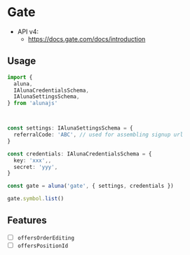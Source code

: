 # Gate

 - API v4:
    - https://docs.gate.com/docs/introduction

## Usage

```ts
import {
  aluna,
  IAlunaCredentialsSchema,
  IAlunaSettingsSchema,
} from 'alunajs'



const settings: IAlunaSettingsSchema = {
  referralCode: 'ABC', // used for assembling signup url
}

const credentials: IAlunaCredentialsSchema = {
  key: 'xxx',,
  secret: 'yyy',
}

const gate = aluna('gate', { settings, credentials })

gate.symbol.list()
```

## Features
  - [ ] `offersOrderEditing`
  - [ ] `offersPositionId`

